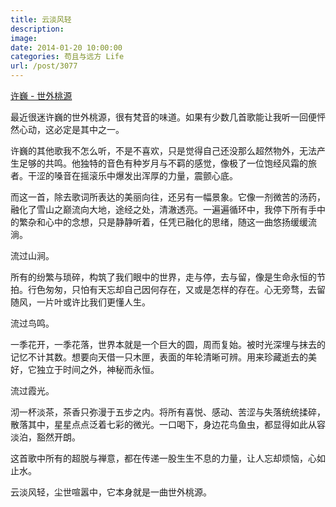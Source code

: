 ```yaml
---
title: 云淡风轻
description: 
image: 
date: 2014-01-20 10:00:00
categories: 苟且与远方 Life
url: /post/3077
---
```


<p><a href="http://music.163.com/#/song?id=25657384" target="_blank">许巍 - 世外桃源</a></p>

最近很迷许巍的世外桃源，很有梵音的味道。如果有少数几首歌能让我听一回便怦然心动，这必定是其中之一。

许巍的其他歌我不怎么听，不是不喜欢，只是觉得自己还没那么超然物外，无法产生足够的共鸣。他独特的音色有种岁月与不羁的感觉，像极了一位饱经风霜的旅者。干涩的嗓音在摇滚乐中爆发出浑厚的力量，震颤心底。 

而这一首，除去歌词所表达的美丽向往，还另有一幅景象。它像一剂微苦的汤药，融化了雪山之巅流向大地，途经之处，清澈透亮。一遍遍循环中，我停下所有手中的繁杂和心中的念想，只是静静听着，任凭已融化的思绪，随这一曲悠扬缓缓流淌。

流过山涧。

所有的纷繁与琐碎，构筑了我们眼中的世界，走与停，去与留，像是生命永恒的节拍。行色匆匆，只怕有天忘却自己因何存在，又或是怎样的存在。心无旁骛，去留随风，一片叶或许比我们更懂人生。

流过鸟鸣。

一季花开，一季花落，世界本就是一个巨大的圆，周而复始。被时光深埋与抹去的记忆不计其数。想要向天借一只木匣，表面的年轮清晰可辨。用来珍藏逝去的美好，它独立于时间之外，神秘而永恒。

流过霞光。

沏一杯淡茶，茶香只弥漫于五步之内。将所有喜悦、感动、苦涩与失落统统揉碎，散落其中，星星点点泛着七彩的微光。一口喝下，身边花鸟鱼虫，都显得如此从容淡泊，豁然开朗。

这首歌中所有的超脱与禅意，都在传递一股生生不息的力量，让人忘却烦恼，心如止水。

云淡风轻，尘世喧嚣中，它本身就是一曲世外桃源。